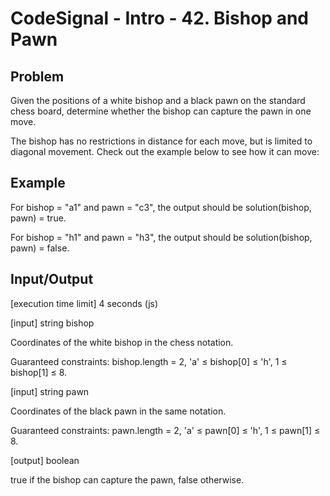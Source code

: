 # CodeSignal - Intro - 42. Bishop and Pawn

## Problem

Given the positions of a white bishop and a black pawn on the standard chess board, determine whether the bishop can capture the pawn in one move.

The bishop has no restrictions in distance for each move, but is limited to diagonal movement. Check out the example below to see how it can move:

## Example

For bishop = "a1" and pawn = "c3", the output should be
solution(bishop, pawn) = true.

For bishop = "h1" and pawn = "h3", the output should be
solution(bishop, pawn) = false.

## Input/Output

[execution time limit] 4 seconds (js)

[input] string bishop

Coordinates of the white bishop in the chess notation.

Guaranteed constraints:
bishop.length = 2,
'a' ≤ bishop[0] ≤ 'h',
1 ≤ bishop[1] ≤ 8.

[input] string pawn

Coordinates of the black pawn in the same notation.

Guaranteed constraints:
pawn.length = 2,
'a' ≤ pawn[0] ≤ 'h',
1 ≤ pawn[1] ≤ 8.

[output] boolean

true if the bishop can capture the pawn, false otherwise.
